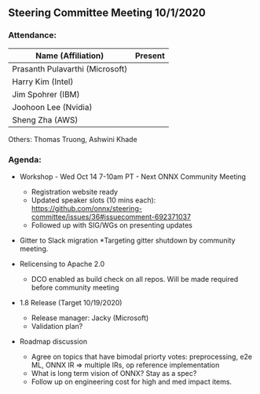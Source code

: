 ## Steering Committee Meeting 10/1/2020

### Attendance:

| Name (Affiliation)              | Present  |
| ------------------------------- | -------- |
| Prasanth Pulavarthi (Microsoft) |      |
| Harry Kim (Intel)               |      |
| Jim Spohrer (IBM)               |      |
| Joohoon Lee (Nvidia)            |      |
| Sheng Zha (AWS)                 |      |

Others: Thomas Truong, Ashwini Khade

### Agenda:

* Workshop - Wed Oct 14 7-10am PT - Next ONNX Community Meeting
  * Registration website ready
  * Updated speaker slots (10 mins each): https://github.com/onnx/steering-committee/issues/36#issuecomment-692371037
  * Followed up with SIG/WGs on presenting updates

* Gitter to Slack migration
  *Targeting gitter shutdown by community meeting.

* Relicensing to Apache 2.0
  * DCO enabled as build check on all repos. Will be made required before community meeting
  
* 1.8 Release (Target 10/19/2020)
  * Release manager: Jacky (Microsoft)
  * Validation plan?
  
* Roadmap discussion
  * Agree on topics that have bimodal priorty votes: preprocessing, e2e ML, ONNX IR => multiple IRs, op reference implementation
  * What is long term vision of ONNX? Stay as a spec? 
  * Follow up on engineering cost for high and med impact items. 
  



